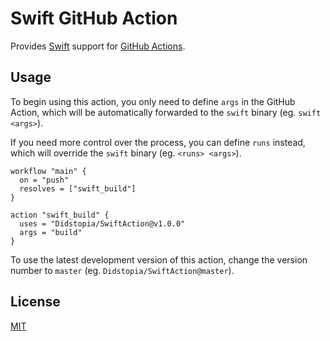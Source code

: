 # Swift GitHub Action

Provides [Swift](https://swift.org) support for [GitHub Actions](https://github.com/features/actions).

## Usage

To begin using this action, you only need to define `args` in the GitHub Action, which will be automatically forwarded to the `swift` binary (eg. `swift <args>`).

If you need more control over the process, you can define `runs` instead, which will override the `swift` binary (eg. `<runs> <args>`).

```hcl
workflow "main" {
  on = "push"
  resolves = ["swift_build"]
}

action "swift_build" {
  uses = "Didstopia/SwiftAction@v1.0.0"
  args = "build"
}
```

To use the latest development version of this action, change the version number to `master` (eg. `Didstopia/SwiftAction@master`).

## License

[MIT](LICENSE)
